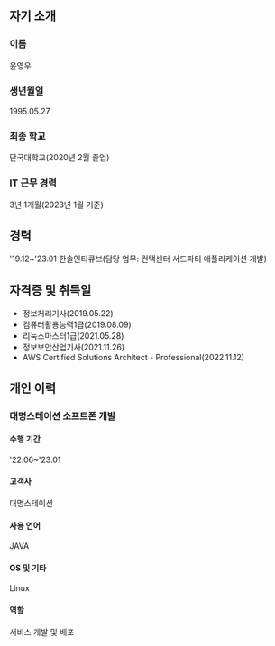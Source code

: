 ## 자기 소개
### 이름
윤영우
### 생년월일
1995.05.27
### 최종 학교
단국대학교(2020년 2월 졸업)
### IT 근무 경력
3년 1개월(2023년 1월 기준)
## 경력
'19.12~'23.01 한솔인티큐브(담당 업무: 컨택센터 서드파티 애플리케이션 개발)
## 자격증 및 취득일
- 정보처리기사(2019.05.22)
- 컴퓨터활용능력1급(2019.08.09)
- 리눅스마스터1급(2021.05.28)
- 정보보안산업기사(2021.11.26)
- AWS Certified Solutions Architect - Professional(2022.11.12)
## 개인 이력
### 대명스테이션 소프트폰 개발
#### 수행 기간
'22.06~'23.01
#### 고객사
대명스테이션
#### 사용 언어
JAVA
#### OS 및 기타
Linux
#### 역할
서비스 개발 및 배포
